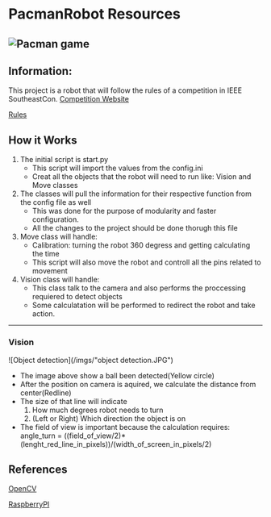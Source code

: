 # PacmanRobot Resources
![Pacman game](https://attend.ieee.org/southeastcon-2021/wp-content/uploads/sites/213/image.png)
---

## Information:

This project is a robot that will follow the rules of a competition in IEEE SoutheastCon.
[Competition Website](https://attend.ieee.org/southeastcon-2021/student-program/hardware-competition/)

[Rules](https://attend.ieee.org/southeastcon-2021/wp-content/uploads/sites/213/Hardware-Rules-v2.0.pdf)


## How it Works

1. The initial script is start.py
    * This script will import the values from the config.ini
    * Creat all the objects that the robot will need to run like: Vision and Move classes
2. The classes will pull the information for their respective function from the config file as well
    * This was done for the purpose of modularity and faster configuration.
    * All the changes to the project should be done thorugh this file
3. Move class will handle:
    * Calibration: turning the robot 360 degress and getting calculating the time
    * This script will also move the robot and controll all the pins related to movement
4. Vision class will handle:
    * This class talk to the camera and also performs the proccessing requiered to detect objects
    * Some calculatation will be performed to redirect the robot and take action.

---

### Vision

![Object detection](/imgs/"object detection.JPG")

* The image above show a ball been detected(Yellow circle)
* After the position on camera is aquired, we calculate the distance from center(Redline)
* The size of that line will indicate
    1. How much degrees robot needs to turn
    2. (Left or Right) Which direction the object is on
* The field of view is important because the calculation requires:
angle_turn = ((field_of_view/2)*(lenght_red_line_in_pixels))/(width_of_screen_in_pixels/2)

## References
[OpenCV](https://opencv.org/)

[RaspberryPI](https://www.raspberrypi.org/)

